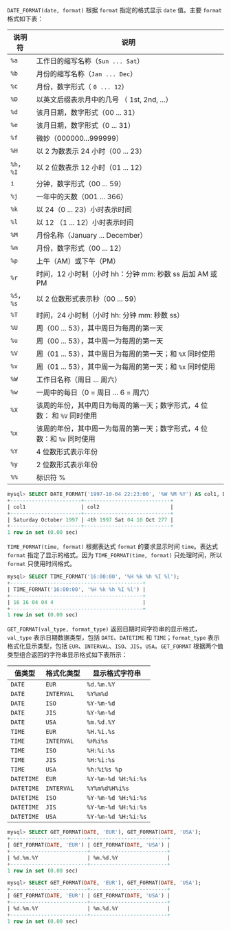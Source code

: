 `DATE_FORMAT(date, format)` 根据 `format` 指定的格式显示 `date` 值。主要 `format` 格式如下表：

| 说明符     | 说明                                                         |
| ---------- | ------------------------------------------------------------ |
| `%a`       | 工作日的缩写名称（`Sun ... Sat`）                            |
| `%b`       | 月份的缩写名称（`Jan ... Dec`）                              |
| `%c`       | 月份，数字形式（ `0 ... 12`）                                |
| `%D`       | 以英文后缀表示月中的几号 （ 1st, 2nd, ...）                  |
| `%d`       | 该月日期，数字形式（00 ... 31）                              |
| `%e`       | 该月日期，数字形式（0 ... 31）                               |
| `%f`       | 微妙（000000...999999）                                      |
| `%H`       | 以 2 为数表示 24 小时（00 ... 23）                           |
| `%h`，`%I` | 以 2 位数表示 12 小时（01 ... 12）                           |
| `i`        | 分钟，数字形式（00 ... 59）                                  |
| `%j`       | 一年中的天数（001 ... 366）                                  |
| `%k`       | 以 24（0 ... 23）小时表示时间                                |
| `%l`       | 以 12 （1 ... 12）小时表示时间                               |
| `%M`       | 月份名称（January ... December）                             |
| `%m`       | 月份，数字形式（00 ... 12）                                  |
| `%p`       | 上午（AM）或下午（PM）                                       |
| `%r`       | 时间，12 小时制（小时 hh：分钟 mm: 秒数 ss 后加 AM 或 PM     |
| `%S`，`%s` | 以 2 位数形式表示秒（00 ... 59）                             |
| `%T`       | 时间，24 小时制（小时 hh: 分钟 mm: 秒数 ss）                 |
| `%U`       | 周（00 ... 53），其中周日为每周的第一天                      |
| `%u`       | 周（00 ... 53），其中周一为每周的第一天                      |
| `%V`       | 周（01 ... 53），其中周日为每周的第一天；和 `%X` 同时使用    |
| `%v`       | 周（01 ... 53），其中周一为每周的第一天；和 `%x` 同时使用    |
| `%W`       | 工作日名称（周日 ... 周六）                                  |
| `%w`       | 一周中的每日（0 = 周日 ... 6 = 周六）                        |
| `%X`       | 该周的年份，其中周日为每周的第一天；数字形式，4 位数： 和 `%V` 同时使用 |
| `%x`       | 该周的年份，其中周一为每周的第一天；数字形式，4 位数：和 `%v` 同时使用 |
| `%Y`       | 4 位数形式表示年份                                           |
| `%y`       | 2 位数形式表示年份                                           |
| `%%`       | 标识符 %                                                     |

```sql
mysql> SELECT DATE_FORMAT('1997-10-04 22:23:00', '%W %M %Y') AS col1, DATE_FORMAT('1997-10-04 22:23:00', '%D %Y %a %d %m %b %j') AS col2;
+-----------------------+----------------------------+
| col1                  | col2                       |
+-----------------------+----------------------------+
| Saturday October 1997 | 4th 1997 Sat 04 10 Oct 277 |
+-----------------------+----------------------------+
1 row in set (0.00 sec)
```

`TIME_FORMAT(time, format)` 根据表达式 `format` 的要求显示时间 `time`。表达式 `format` 指定了显示的格式。因为 `TIME_FORMAT(time, format)` 只处理时间，所以 `format` 只使用时间格式。

```sql
mysql> SELECT TIME_FORMAT('16:00:00', '%H %k %h %I %l');
+-------------------------------------------+
| TIME_FORMAT('16:00:00', '%H %k %h %I %l') |
+-------------------------------------------+
| 16 16 04 04 4                             |
+-------------------------------------------+
1 row in set (0.00 sec)
```

`GET_FORMAT(val_type, format_type)` 返回日期时间字符串的显示格式，`val_type` 表示日期数据类型，包括 `DATE`、`DATETIME` 和 `TIME`；`format_type` 表示格式化显示类型，包括 `EUR`、`INTERVAL`、`ISO`、`JIS`，`USA`。`GET_FORMAT` 根据两个值类型组合返回的字符串显示格式如下表所示：

| 值类型     | 格式化类型 | 显示格式字符串      |
| ---------- | ---------- | ------------------- |
| `DATE`     | `EUR`      | `%d.%m.%Y`          |
| `DATE`     | `INTERVAL` | `%Y%m%d`            |
| `DATE`     | `ISO`      | `%Y-%m-%d`          |
| `DATE`     | `JIS`      | `%Y-%m-%d`          |
| `DATE`     | `USA`      | `%m.%d.%Y`          |
| `TIME`     | `EUR`      | `%H.%i.%s`          |
| `TIME`     | `INTERVAL` | `%H%i%s`            |
| `TIME`     | `ISO`      | `%H:%i:%s`          |
| `TIME`     | `JIS`      | `%H:%i:%s`          |
| `TIME`     | `USA`      | `%h:%i%s %p`        |
| `DATETIME` | `EUR`      | `%Y-%m-%d %H:%i:%s` |
| `DATETIME` | `INTERVAL` | `%Y%m%d%H%i%s`      |
| `DATETIME` | `ISO`      | `%Y-%m-%d %H:%i:%s` |
| `DATETIME` | `JIS`      | `%Y-%m-%d %H:%i:%s` |
| `DATETIME` | `USA`      | `%Y-%m-%d %H:%i:%s` |

```sql
mysql> SELECT GET_FORMAT(DATE, 'EUR'), GET_FORMAT(DATE, 'USA');
+-------------------------+-------------------------+
| GET_FORMAT(DATE, 'EUR') | GET_FORMAT(DATE, 'USA') |
+-------------------------+-------------------------+
| %d.%m.%Y                | %m.%d.%Y                |
+-------------------------+-------------------------+
1 row in set (0.00 sec)
```

```sql
mysql> SELECT GET_FORMAT(DATE, 'EUR'), GET_FORMAT(DATE, 'USA');
+-------------------------+-------------------------+
| GET_FORMAT(DATE, 'EUR') | GET_FORMAT(DATE, 'USA') |
+-------------------------+-------------------------+
| %d.%m.%Y                | %m.%d.%Y                |
+-------------------------+-------------------------+
1 row in set (0.00 sec)
```

